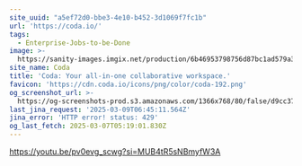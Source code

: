 ```yaml
---
site_uuid: "a5ef72d0-bbe3-4e10-b452-3d1069f7fc1b"
url: 'https://coda.io/'
tags:
  - Enterprise-Jobs-to-be-Done
image: >-
  https://sanity-images.imgix.net/production/6b46953798756d87bc1ad579a32d2af427ba6d3d-1200x628.png?w=&auto=format%2Ccompress
site_name: Coda
title: 'Coda: Your all-in-one collaborative workspace.'
favicon: 'https://cdn.coda.io/icons/png/color/coda-192.png'
og_screenshot_url: >-
  https://og-screenshots-prod.s3.amazonaws.com/1366x768/80/false/d9cc37c9e295374b4b44803cb550b434857eb82bf038419d25186e2b407f5511.jpeg
last_jina_request: '2025-03-09T06:45:11.564Z'
jina_error: 'HTTP error! status: 429'
og_last_fetch: 2025-03-07T05:19:01.830Z
---
```


https://youtu.be/pv0evg_scwg?si=MUB4tR5sNBmyfW3A
